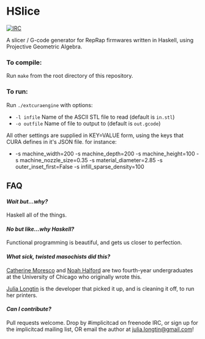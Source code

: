 # HSlice

[![IRC](https://img.shields.io/badge/irc.libera.chat-%23ImplicitCAD-blue.svg)](https://libera.chat/)

A slicer / G-code generator for RepRap firmwares written in Haskell, using Projective Geometric Algebra.

### To compile:
Run `make` from the root directory of this repository.

### To run:
Run `./extcuraengine` with options:

* `-l infile` Name of the ASCII STL file to read (default is `in.stl`)
* `-o outfile` Name of file to output to (default is `out.gcode`)

All other settings are supplied in KEY=VALUE form, using the keys that CURA defines in it's JSON file. for instance:
* -s machine_width=200 -s machine_depth=200 -s machine_height=100 -s machine_nozzle_size=0.35 -s material_diameter=2.85 -s outer_inset_first=False -s infill_sparse_density=100

## FAQ 
#### *Wait but...why?*

Haskell all of the things.

#### *No but like...why Haskell?*

Functional programming is beautiful, and gets us closer to perfection.

#### *What sick, twisted masochists did this?*

[Catherine Moresco](http://catmores.co) and [Noah Halford](http://noahhalford.com/) are two fourth-year undergraduates at the University of Chicago who originally wrote this.

[Julia Longtin](https://implicitcad.org) is the developer that picked it up, and is cleaning it off, to run her printers.

#### *Can I contribute?*

Pull requests welcome. Drop by #implicitcad on freenode IRC, or sign up for the implicitcad mailing list, OR email the author at julia.longtin@gmail.com!
